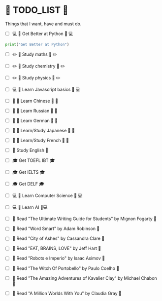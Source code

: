# 📝 TODO_LIST 📝  

Things that I want, have and must do.
- [ ] 💻 🐍 Get Better at Python 🐍 💻

```python
print("Get Better at Python")
```

- [ ] ✏️ 📐 Study maths 📐 ✏️

- [ ] ✏️ 🔬 Study chemistry 🔬 ✏️

- [ ] ✏️ 🔭 Study physics 🔭 ✏️

- [ ] 💻 📄 Learn Javascript basics 📄 💻

- [ ] 📝 📓 Learn Chinese 📓 📝

- [ ] 📝 📓 Learn Russian 📓 📝

- [ ] 📝 📓 Learn German 📓 📝

- [ ] 📝 📓 Learn/Study Japanese 📓 📝

- [ ] 📝 📓 Learn/Study French 📓 📝

- [ ] 📔 Study English 📔

- [ ] 🎓 Get TOEFL IBT 🎓

- [ ] 🎓 Get IELTS 🎓

- [ ] 🎓 Get DELF 🎓

- [ ] 💻 👾 Learn Computer Science 👾 💻

- [ ] 💻 👾 Learn AI 👾💻

- [ ] 📖 Read "The Ultimate Writing Guide for Students" by Mignon Fogarty 📖

- [ ] 📖 Read "Word Smart" by Adam Robinson 📖

- [ ] 📖 Read "City of Ashes" by Cassandra Clare 📖

- [ ] 📖 Read "EAT, BRAINS, LOVE" by Jeff Hart 📖

- [ ] 📖 Read "Robots e Imperio" by Isaac Asimov 📖

- [ ] 📖 Read "The Witch Of Portobello" by Paulo Coelho 📖

- [ ] 📖 Read "The Amazing Adventures of Kavalier Clay" by  Michael Chabon 📖

- [ ] 📖 Read "A Million Worlds With You" by Claudia Gray 📖
